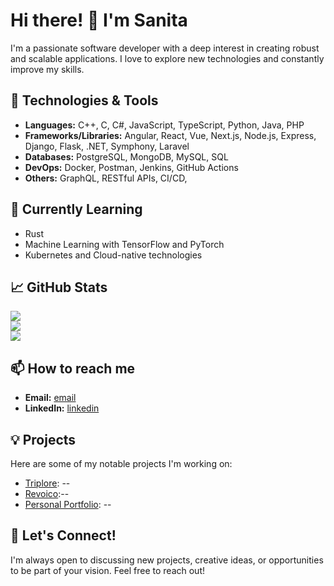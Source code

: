# Hi there! 👋 I'm Sanita

I'm a passionate software developer with a deep interest in creating robust and scalable applications. I love to explore new technologies and constantly improve my skills.

## 🔧 Technologies & Tools
- **Languages:** C++, C, C#, JavaScript, TypeScript, Python, Java, PHP
- **Frameworks/Libraries:** Angular, React, Vue, Next.js, Node.js, Express, Django, Flask, .NET, Symphony, Laravel
- **Databases:** PostgreSQL, MongoDB, MySQL, SQL
- **DevOps:** Docker, Postman, Jenkins, GitHub Actions
- **Others:** GraphQL, RESTful APIs, CI/CD, 

## 🌱 Currently Learning
- Rust
- Machine Learning with TensorFlow and PyTorch
- Kubernetes and Cloud-native technologies

## 📈 GitHub Stats
![](https://github-readme-stats.vercel.app/api?username=sanitadev&theme=dark&hide_border=false&include_all_commits=false&count_private=false)<br/>
![](https://nirzak-streak-stats.vercel.app/?user=sanitadev&theme=dark&hide_border=false)<br/>
![](https://github-readme-stats.vercel.app/api/top-langs/?username=sanitadev&theme=dark&hide_border=false&include_all_commits=false&count_private=false&layout=compact)

## 📫 How to reach me
- **Email:** [email](mailto:colpasanita@gmail.com)
- **LinkedIn:** [linkedin](https://www.linkedin.com/in/sanitacolpa/)

## 💡 Projects
Here are some of my notable projects I'm working on:
- [Triplore](https://github.com/sanitadev/triplore): --
- [Revoico](https://github.com/sanitadev/revoico):--
- [Personal Portfolio](https://github.com/sanitadev/sanita.dev): --


## 💬 Let's Connect!
I'm always open to discussing new projects, creative ideas, or opportunities to be part of your vision. Feel free to reach out!



